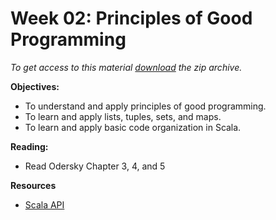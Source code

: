 # Week 02: Principles of Good Programming

*To get access to this material [download][zip] the zip archive.*

[zip]: https://github.com/umass-cs-220/week-02-principles-of-good-programming/archive/master.zip

**Objectives:**

* To understand and apply principles of good programming.
* To learn and apply lists, tuples, sets, and maps.
* To learn and apply basic code organization in Scala.

**Reading:**

* Read Odersky Chapter 3, 4, and 5

**Resources**

* [Scala API][scala-api]

[scala-api]: http://www.scala-lang.org/api/current/?_ga=1.165489215.1260411246.1422556953#package
